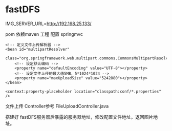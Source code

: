 # fastDFS
IMG_SERVER_URL=http://192.168.25.133/

pom 依赖maven 工程
配置 springmvc
<!-- 配置 spring 文件上传组件 -->
	<!-- 定义文件上传解析器 -->
	<bean id="multipartResolver"
		class="org.springframework.web.multipart.commons.CommonsMultipartResolver">
		<!-- 设定默认编码 -->
		<property name="defaultEncoding" value="UTF-8"></property>
		<!-- 设定文件上传的最大值5MB，5*1024*1024 -->
		<property name="maxUploadSize" value="5242880"></property>
	</bean>
	
<!-- 加载配置文件 -->
	<context:property-placeholder location="classpath:conf/*.properties" />
	
文件上传 Controller参考 FileUploadController.java

搭建好 fastDFS服务器后暴露的服务器地址，修改配置文件地址。返回图片地址。
